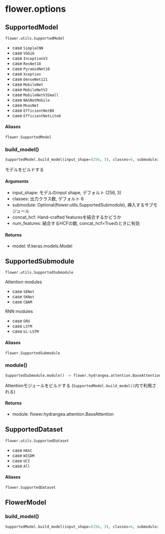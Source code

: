# flower.options

## SupportedModel

```python
flower.utils.SupportedModel
```

- case `SimpleCNN`
- case `VGG16`
- case `InceptionV3`
- case `ResNet18`
- case `PyramidNet18`
- case `Xception`
- case `DenseNet121`
- case `MobileNet`
- case `MobileNetV2`
- case `MobileNetV3Small`
- case `NASNetMobile`
- case `MnasNet`
- case `EfficientNetB0`
- case `EfficientNetLite0`


#### Aliases

`flower.SupportedModel`

### build_model()

```python
SupportedModel.build_model(input_shape=(256, 3), classes=6, submodule: SupportedSubmodule = None, concat_hcf=False, num_features=3 * 25) -> tf.keras.models.Model
```

モデルをビルドする

#### Arguments

- input_shape: モデルのinput shape, デフォルト (256, 3)
- classes: 出力クラス数, デフォルト 6
- submodule: Optional(flower.utils.SupportedSubmodule), 挿入するサブモジュール
- concat_hcf: Hand-crafted featuresを結合するかどうか
- num_features: 結合するHCFの数, concat_hcf=Trueのときに有効

#### Returns

- model: tf.keras.models.Model

## SupportedSubmodule

```python
flower.utils.SupportedSubmodule
```


Attention modules

- case `SENet`
- case `SKNet`
- case `CBAM`

RNN modules

- case `GRU`
- case `LSTM`
- case `bi-LSTM`


#### Aliases

`flower.SupportedSubmodule`

### module()

```python
SupportedSubmodule.module() -> flower.hydrangea.attention.BaseAttention
```

Attentionモジュールをビルドする (`SupportedModel.build_model()`内で利用される)

#### Returns

- module: flower.hydrangea.attention.BaseAttention

## SupportedDataset

```python
flower.utils.SupportedDataset
```

- case `HASC`
- case `WISDM`
- case `UCI`
- case `All`

#### Aliases

`flower.SupportedDataset`

## FlowerModel

### build_model()

```python
SupportedModel.build_model(input_shape=(256, 3), classes=6, submodule: SupportedSubmodule = None, concat_hcf=False, num_features=3 * 25) -> tf.keras.models.Model
```

